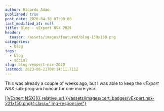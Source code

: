 ```yaml
---
author: Ricardo Adao
published: true
post_date: 2020-04-30 07:00:00
last_modified_at: null
title: Blog - vExpert NSX 2020
header:
  teaser: /assets/images/featured/blog-150x150.png
categories:
  - blog
tags:
  - blog
  - social
slug: blog-vexpert-nsx-2020
lastmod: 2023-06-21T08:14:11.711Z
---
```

This was already a couple of weeks ago, but I was able to keep the _vExpert NSX_ sub-program honour for one more year.

[![vExpert NSX]({{ relative_url }}/assets/images/cert_badges/vExpert.nsx-221x150.png){:class="img-responsive"}](https://vexpert.vmware.com/directory/2766)
